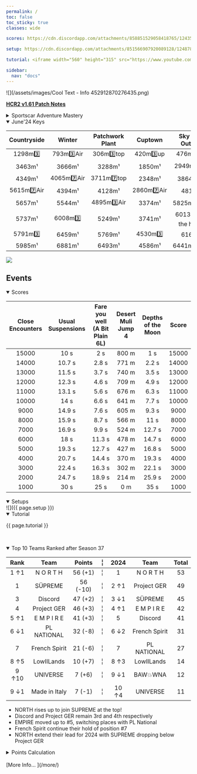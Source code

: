 ```yaml
---
permalink: /
toc: false
toc_sticky: true
classes: wide

scores: https://cdn.discordapp.com/attachments/858851529058418765/1243547394797211688/IMG_5336.png

setup: https://cdn.discordapp.com/attachments/851566907920089128/1248787749365092352/image0.jpg?ex=6664efb8&is=66639e38&hm=adc866f94937faad3d336454d1998b072a4e20a4d2946c358fd473b3865dca80&

tutorial: <iframe width="560" height="315" src="https://www.youtube.com/embed/2w2KcGVfU1M?si=Q3zgEQT9NmkGXdAo&amp;start=168" title="YouTube video player" frameborder="0" allow="accelerometer; autoplay; clipboard-write; encrypted-media; gyroscope; picture-in-picture; web-share" referrerpolicy="strict-origin-when-cross-origin" allowfullscreen></iframe>

sidebar:
  nav: "docs"
---
```

![](/assets/images/Cool Text - Info 452912870276435.png)  

<!--
![](https://cdn.discordapp.com/attachments/806343355264401478/848994894865104896/cooltext385495335534000.png)  

<details  markdown="block">
  <summary>
    Table of contents
  </summary>
  {: .text-delta }
1. TOC
{:toc} 
</details> -->  

[**HCR2 v1.61 Patch Notes**](https://fingersoft.com/news/2024/05/20/patch-notes-hcr2-v1-61-0/)


<details markdown="block">
  <summary>
	  Sportscar Adventure Mastery
  </summary>
Track | Easy | Record  
 :--: |  :--: |  :--:  
countryside | 20/20/20/5 ![OT] ![Wi] ![Fume] | 20/20/20/20 ![JS] ![LB] ![Wi]   
forest | 20/20/20/5 ![OT] ![Wi] ![Fume] | 20/20/20/20 ![JS] ![LB] ![Wi]   
city | 20/20/20/1 ![JS] ![LB] ![Wi] | 20/20/20/20 ![JS] ![LB] ![Wi]   
mountain | 20/20/20/1 ![OT] ![Fume] ![WB] remove the cage in the beginning | 20/20/20/20 ![OT] ![Fume] ![WB] remove the cage in the beginning   
rustbucket-reef | 20/20/20/5 ![JS] ![LB] ![Wi] | 20/20/20/12 ![JS] ![LB] ![Wi]   
winter | 20/20/20/5 ![JS] ![LB] ![Wi] | 20/20/20/20 ![JS] ![LB] ![Wi]   
mines | 20/20/20/20 ![JS] ![Fume] ![Wi] | 20/20/20/20 ![JS] ![LB] ![Wi]   
desert-valley | 20/20/20/1 ![JS] ![Th] ![Wi] | 20/20/20/20 ![JS] ![LB] ![Wi]   
beach | 20/20/20/7 ![OT] ![Wi] ![WB] | 20/20/20/20 ![JS] ![WB] ![Wi]   
backwater-bog | 20/20/20/20 ![JS] ![LB] ![Wi] | 20/20/20/20 ![JS] ![LB] ![Wi]   
racer-glacier | 20/20/20/5 ![JS] ![LB] ![Wi] | 20/20/20/20 ![JS] ![LB] ![Wi]   
patchwork-plant | 20/20/20/8 ![JS] ![LB] ![Wi] | 20/20/20/20 ![JS] ![LB] ![Wi]   
gloomvale | 20/20/20/5 ![JS] ![LB] ![Wi] easiest on Friday | 20/20/20/5 ![JS] ![LB] ![Wi] world record can be done on any day   
overspill-fun-rig | 20/20/20/10 ![JS] ![LB] ![Wi] | 20/20/20/10 ![JS] ![LB] ![Wi]   
canyon-arena | 20/20/20/20 ![JS] ![LB] ![Wi] | 20/20/20/20 ![JS] ![LB] ![Wi]   
cuptown | 20/20/20/1 ![JS] ![LB] ![Wi] | 20/20/20/10 ![JS] ![LB] ![Wi]   
sky-rock-outpost | 20/20/20/20 ![JS] ![LB] ![Wi] | 20/20/20/20 ![JS] ![LB] ![Wi]   
forest-trials | 20/20/20/5 ![JS] ![WB] ![Fume] | 20/20/20/20 ![JS] ![LB] ![Wi]   
intense-city | 20/20/20/20 ![Fume] ![JS] ![Wi] | 20/20/20/20 ![Fume] ![JS] ![WB]   
raging-winter | 20/20/20/5 ![OT] ![Th] ![Wi] | 20/20/20/1 ![JS] ![Th] ![Wi]   
*Source: Zorro's Adventure Setup Discord Server*
  
</details>  
	
<details  markdown="block" open>
  <summary> 
   June'24 Keys
  </summary>  

**Countryside** | **Winter** | **Patchwork Plant** | **Cuptown** | **Sky Rock Outpost**
:--: | :--: | :--: | :--: | :--:
1298m3️⃣  | 793m3️⃣Air  | 306m3️⃣top  | 420m3️⃣up  | 476m3️⃣top 
 3463m¹  |  3666m¹  |  3288m¹  |  1850m¹  |  2949m7️⃣top 
 4349m¹  |  4065m7️⃣Air  |  3711m7️⃣top  |  2348m¹  |  3864m¹Air 
 5615m7️⃣Air  |  4394m¹  |  4128m¹  |  2860m7️⃣Air  |  4810m¹ 
 5657m¹  |  5544m¹  |  4895m3️⃣Air  |  3374m¹  |  5825m¹below 
 5737m¹  |  6008m3️⃣  |  5249m¹  |  3741m¹  |  6013m3️⃣on the house 
 5791m3️⃣  |  6459m¹  |  5769m¹  |  4530m3️⃣  |  6167m¹ 
 5985m¹ |  6881m¹ |  6493m¹ |  4586m¹ |  6441m¹below
	
![](https://cdn.discordapp.com/attachments/1124712591848112238/1246471759629127721/222.png?ex=665c82c9&is=665b3149&hm=ec98a2a0dee36289cea39046bca0e706b957c7eef3734038b18a8ce78ca7a123&)
  
</details>  

## Events  

<details  markdown="block" open>
  <summary> 
   Scores
  </summary>  
	
Close Encounters | Usual Suspensions | Fare you well (A Bit Plain 6L) | Desert Muli Jump 4 | Depths of the Moon | Score  
:--: | :--: | :--: | :--: | :--:  | :--:   
15000 | 10 s | 2 s | 800 m | 1 s | 15000  
14000 | 10.7 s | 2.8 s | 771 m | 2.2 s | 14000  
13000 | 11.5 s | 3.7 s | 740 m | 3.5 s | 13000  
12000 | 12.3 s | 4.6 s | 709 m | 4.9 s | 12000  
11000 | 13.1 s | 5.6 s | 676 m | 6.3 s | 11000  
10000 | 14 s | 6.6 s | 641 m | 7.7 s | 10000  
9000 | 14.9 s | 7.6 s | 605 m | 9.3 s | 9000  
8000 | 15.9 s | 8.7 s | 566 m | 11 s | 8000  
7000 | 16.9 s | 9.9 s | 524 m | 12.7 s | 7000  
6000 | 18 s | 11.3 s | 478 m | 14.7 s | 6000  
5000 | 19.3 s | 12.7 s | 427 m | 16.8 s | 5000  
4000 | 20.7 s | 14.4 s | 370 m | 19.3 s | 4000  
3000 | 22.4 s | 16.3 s | 302 m | 22.1 s | 3000  
2000 | 24.7 s | 18.9 s | 214 m | 25.9 s | 2000  
1000 | 30 s | 25 s | 0 m | 35 s | 1000  
  
<!-- ![]({{ page.scores }})  -->
  	
</details>  


<details  markdown="block" open>
  <summary> 
   Setups
  </summary>
![]({{ page.setup }})  

</details>

<details  markdown="block" open>
  <summary> 
   Tutorial
  </summary>

{{ page.tutorial }}  

&nbsp;
</details>


<details  markdown="block" open>
  <summary> 
   Top 10 Teams Ranked after Season 37
  </summary>

Rank | Team | Points |  ╎  | 2024 | Team | Total  
:--: | :--: | :--: | :--: | :--: | :--: | :--:  
1 ↑1 | N O R T H | 56 (+1) |  ╎  | 1 | N O R T H | 53  
1 | SÜPREME | 56 (-10) |  ╎  | 2  ↑1 | Project GER | 49  
3 | Discord | 47 (+2) |  ╎  | 3  ↓1 | SÜPREME | 45  
4 | Project GER | 46 (+3) |  ╎  | 4  ↑1 | E M P I R E | 42  
5 ↑1 | E M P I R E | 41 (+3) |  ╎  | 5 | Discord | 41  
6 ↓1 | PL NATIONAL | 32 (-8) |  ╎  | 6  ↓2 | French Spirit | 31  
7 | French Spirit | 21 (-6) |  ╎  | 7 | PL NATIONAL | 27  
8 ↑5 | LowIILands | 10 (+7) |  ╎  | 8  ↑3 | LowIILands | 14  
9 ↑10 | UNIVERSE | 7 (+6) |  ╎  | 9  ↓1 | BAW💥WNA | 12  
9 ↓1 | Made in Italy | 7 (-1) |  ╎  | 10  ↑4 | UNIVERSE | 11  

- NORTH rises up to join SUPREME at the top!
- Discord and Project GER remain 3rd and 4th respectively
- EMPIRE moved up to #5, switching places with PL National
- French Spirit continue their hold of position #7
- NORTH extend their lead for 2024 with SUPREME dropping below Project GER
  
<details markdown="block" >  
  <summary>  
      Points Calculation  
  </summary>  
  
{% capture notice-3 %}	
One season of ~15 matches is just not enough to determine the best HCR2 team.  So I came up with a simple method that takes into account placings from previous seasons.  This should provide a more stable and accurate ranking.  Teams do change over time, so I felt that placings in previous seasons should be less relevant as time passes by (this is not applied for the calendar year total where each prior month in the year is given the same number of points as the most recent season.)
- **Most recent season**: 1st=12 points, 2nd=11 points, 3rd=10 points, … 12th = 1 point
- **Previous season**: 1st=11 points, 2nd=10 points, 3rd=9points, … 11th = 1 point
- **Two seasons ago**: 1st=10 points, 2nd=9 points, 3rd=8points, … 10th = 1 point
I.e. reducing by 1 point the value of each placement for every previous season.  Accordingly, seasons played more than a year ago will not count.
	
In table format: Points awarded according to final placement in previous seasons, where 0 was the final ranks in the last full season,  -1 is one season before, etc. 
```
Season ┃  1  2  3  4  5  6  7  8  9 10 11 12
━━━━━━━╋━━━━━━━━━━━━━━━━━━━━━━━━━━━━━━━━━━━━━
   0   ┃ 12 11 10  9  8  7  6  5  4  3  2  1
  -1   ┃ 11 10  9  8  7  6  5  4  3  2  1
  -2   ┃ 10  9  8  7  6  5  4  3  2  1
  -3   ┃  9  8  7  6  5  4  3  2  1
  -4   ┃  8  7  6  5  4  3  2  1
  -5   ┃  7  6  5  4  3  2  1
  -6   ┃  6  5  4  3  2  1
  -7   ┃  5  4  3  2  1
  -8   ┃  4  3  2  1
  -9   ┃  3  2  1
  -10  ┃  2  1
  -11  ┃  1
```
{% endcapture %}

<div class="notice">{{ notice-3 | markdownify }}</div>

 </details>  
&nbsp;  
</details> 
[More Info… ](/more/)

